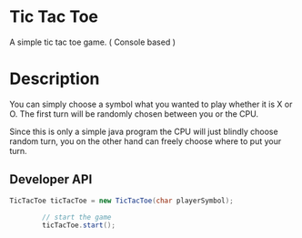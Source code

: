 # Tic Tac Toe

A simple tic tac toe game.
( Console based )

# Description

You can simply choose a symbol what you wanted to play whether it is X or O.
The first turn will be randomly chosen between you or the CPU.

Since this is only a simple java program the CPU will just blindly choose random turn, 
you on the other hand can freely choose where to put your turn.

## Developer API
```java
TicTacToe ticTacToe = new TicTacToe(char playerSymbol);

        // start the game
        ticTacToe.start();
```
